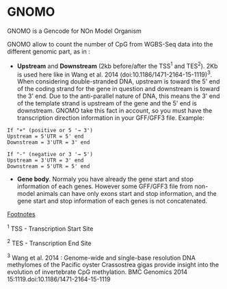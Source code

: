 # GNOMO
GNOMO is a Gencode for NOn Model Organism

GNOMO allow to count the number of CpG from WGBS-Seq data into the different genomic part, as in :

- **Upstream** and **Downstream** (2kb before/after the TSS<sup>1</sup> and TES<sup>2</sup>).
2Kb is used here like in Wang et al. 2014 (doi:10.1186/1471-2164-15-1119)<sup>3</sup>. When considering double-stranded DNA, upstream is toward the 5' end of the coding strand for the gene in question and downstream is toward the 3' end. Due to the anti-parallel nature of DNA, this means the 3' end of the template strand is upstream of the gene and the 5' end is downstream. GNOMO take this fact in account, so you must have the transcription direction information in your GFF/GFF3 file. Example:

```
If "+" (positive or 5 '→ 3')
Upstream = 5'UTR = 5' end
Downstream = 3'UTR = 3' end

If "-" (negative or 3 '→ 5')
Upstream = 3'UTR = 3' end
Downstream = 5'UTR = 5' end
```

- **Gene body**. Normaly you have already the gene start and stop information of each genes. However some GFF/GFF3 file from non-model animals can have only exons start and stop information, and the gene start and stop information of each genes is not concatenated.

<ins>Footnotes</ins>

<sup>1</sup> TSS - Transcription Start Site

<sup>2</sup> TES - Transcription End Site

<sup>3</sup> Wang et al. 2014 : Genome-wide and single-base resolution DNA methylomes of the Pacific oyster Crassostrea gigas provide insight into the evolution of invertebrate CpG methylation. BMC Genomics 2014 15:1119.doi:10.1186/1471-2164-15-1119


